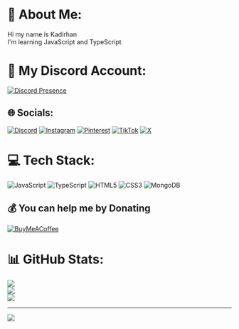 # 💫 About Me:
Hi my name is Kadirhan <br>I'm learning JavaScript and TypeScript


# 🍪 My Discord Account:

[![Discord Presence](https://lanyard.cnrad.dev/api/981501891030700082)](https://discord.com/users/981501891030700082)


## 🌐 Socials:
[![Discord](https://img.shields.io/badge/Discord-%237289DA.svg?logo=discord&logoColor=white)](https://discord.gg/konusansalca) [![Instagram](https://img.shields.io/badge/Instagram-%23E4405F.svg?logo=Instagram&logoColor=white)](https://instagram.com/atli.xyz) [![Pinterest](https://img.shields.io/badge/Pinterest-%23E60023.svg?logo=Pinterest&logoColor=white)](https://pinterest.com/atli_filozof) [![TikTok](https://img.shields.io/badge/TikTok-%23000000.svg?logo=TikTok&logoColor=white)](https://tiktok.com/@konusansalca) [![X](https://img.shields.io/badge/X-black.svg?logo=X&logoColor=white)](https://x.com/atli_xyz) 

# 💻 Tech Stack:
![JavaScript](https://img.shields.io/badge/javascript-%23323330.svg?style=for-the-badge&logo=javascript&logoColor=%23F7DF1E) ![TypeScript](https://img.shields.io/badge/typescript-%23007ACC.svg?style=for-the-badge&logo=typescript&logoColor=white) ![HTML5](https://img.shields.io/badge/html5-%23E34F26.svg?style=for-the-badge&logo=html5&logoColor=white) ![CSS3](https://img.shields.io/badge/css3-%231572B6.svg?style=for-the-badge&logo=css3&logoColor=white) ![MongoDB](https://img.shields.io/badge/MongoDB-%234ea94b.svg?style=for-the-badge&logo=mongodb&logoColor=white)


## 💰 You can help me by Donating
[![BuyMeACoffee](https://img.shields.io/badge/Buy%20Me%20a%20Coffee-ffdd00?style=for-the-badge&logo=buy-me-a-coffee&logoColor=black)](https://buymeacoffee.com/kadirhan) 

# 📊 GitHub Stats:
![](https://github-readme-stats.vercel.app/api?username=atlifilozof&theme=dark&hide_border=false&include_all_commits=false&count_private=false)<br/>
![](https://github-readme-streak-stats.herokuapp.com/?user=atlifilozof&theme=dark&hide_border=false)<br/>
![](https://github-readme-stats.vercel.app/api/top-langs/?username=atlifilozof&theme=dark&hide_border=false&include_all_commits=false&count_private=false&layout=compact)

---
[![](https://visitcount.itsvg.in/api?id=atlifilozof&icon=7&color=0)](https://visitcount.itsvg.in)


  
<!-- Proudly created with GPRM ( https://gprm.itsvg.in ) -->



